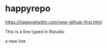 # happyrepo
https://happygitwithr.com/new-github-first.html

This is a line typed in Rstudio

a new line